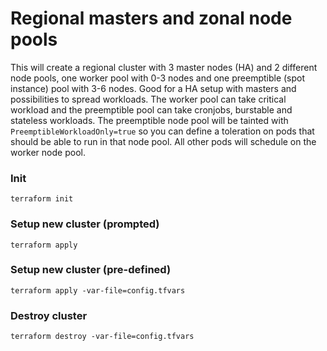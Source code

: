 # Regional masters and zonal node pools

This will create a regional cluster with 3 master nodes (HA) and 2 different node pools, one worker pool with 0-3 nodes and one preemptible (spot instance) pool with 3-6 nodes.
Good for a HA setup with masters and possibilities to spread workloads. The worker pool can take critical workload and the preemptible pool can take cronjobs, burstable and stateless workloads. The preemptible node pool will be tainted with `PreemptibleWorkloadOnly=true` so you can define a toleration on pods that should be able to run in that node pool. All other pods will schedule on the worker node pool.

### Init
```
terraform init
```

### Setup new cluster (prompted)
```
terraform apply
```

### Setup new cluster (pre-defined)
```
terraform apply -var-file=config.tfvars
```

### Destroy cluster
```
terraform destroy -var-file=config.tfvars
```